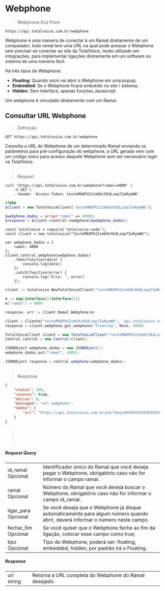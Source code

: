 # Webphone

> Webphone End Point

```text
https://api.totalvoice.com.br/webphone
```

Webphone é uma maneira de conectar à um Ramal diretamente de um computador, todo ramal tem uma URL na qual
pode acessar o Webphone sem precisar se conectar ao site da TotalVoice, muito utilizado em integrações,
para implementar ligações diretamente em um software ou sistema de uma maneira fácil.

Há três tipos de Webphone:

- **Floating**: Quando você vai abrir o Webphone em uma popup;
- **Embedded**: Se o Webphone ficará embutido no site / sistema;
- **Hidden**: Sem interface, apenas funções Javascript.

Um webphone é vinculado diretamente com um Ramal.

## Consultar URL Webphone

> Definição

```text
GET https://api.totalvoice.com.br/webphone
```

Consulta a URL do Webphone de um determinado Ramal enviando os parâmetros para pré-configuração do webphone, a URL
gerada vem com um código único para acesso daquele Webphone sem ser necessário login na TotalVoice.

> <br/>Request

```shell--curl
curl 'https://api.totalvoice.com.br/webphone?ramal=4000' \
    -X GET \
    --header 'Access-Token: testeM68PU1Izmb9chEdLzep7IwRymWO'
```
```php
<?php
$client = new TotalVoiceClient('testeM68PU1Izmb9chEdLzep7IwRymWO');

$webphone_dados = array("ramal" => 4000);
$response = $client->central->webphone($webphone_dados);
```
```javascript--node
const totalvoice = require('totalvoice-node');
const client = new totalvoice("testeM68PU1Izmb9chEdLzep7IwRymWO");

var webphone_dados = { 
    ramal: 4000
};
client.central.webphone(webphone_dados)
    .then(function(data) {
        console.log(data);
    })
    .catch(function(error) {
        console.log('Erro: ', error)
    });
```
```go
client := totalvoice.NewTotalVoiceClient("testeM68PU1Izmb9chEdLzep7IwRymWO")

m := map[interface{}]interface{}{}
m["ramal"] = 4000

response, err := client.Ramal.Webphone(m)
```
```python
client = Cliente("testeM68PU1Izmb9chEdLzep7IwRymWO", 'api.totalvoice.com.br')
response = client.webphone.get_webphone("floating", None, 4000)
```
```java
TotalVoiceClient client = new TotalVoiceClient("testeM68PU1Izmb9chEdLzep7IwRymWO");
Central central = new Central(client);

JSONObject webphone_dados = new JSONObject();
webphone_dados.put("ramal", 4000);

JSONObject response = central.webphone(webphone_dados);
```

> <br/>Response

```json
{
    "status": 200,
    "sucesso": true,
    "motivo": 0,
    "mensagem": "url webphone",
    "dados": {
        "url": "https://api.totalvoice.com.br/w3/?key=XXXXXXXXXXXXXXXXXXXXXX83b3420&pop=1",
    }
}
```

> <br/><br/><br/>

##### Request Query

<table class="table-parameters">
    <tbody>
        <tr>
            <td>
                id_ramal
                <span class="optional">Opcional</span>
            </td>
            <td>
               Identificador único do Ramal que você deseja pegar o Webphone, obrigatório caso não for informar o campo ramal.
            </td>
        </tr>
        <tr>
            <td>
                ramal
                <span class="optional">Opcional</span>
            </td>
            <td>
               Número do Ramal que você deseja buscar o Webphone, obrigatório caso não for informar o campo id_ramal.
            </td>
        </tr>
        <tr>
            <td>
                ligar_para
                <span class="optional">Opcional</span>
            </td>
            <td>
               Se você deseja que o Webphone já disque automaticamente para algum número quando abrir, deverá informar o número neste campo.
            </td>
        </tr>
        <tr>
            <td>
                fechar_fim
                <span class="optional">Opcional</span>
            </td>
            <td>
                Se você quiser que o Webphone feche ao fim da ligação, colocar esse campo como true;
            </td>
        </tr>
        <tr>
            <td>
                tipo
                <span class="optional">Opcional</span>
            </td>
            <td>
                Tipo do Webphone, poderá ser: floating, embedded, hidden, por padrão irá o Floating.
            </td>
        </tr>
    </tbody>
</table>

##### Response

<table class="table-parameters">
    <tbody>
        <tr>
            <td>
                url
                <span class="attribute">string</span>
            </td>
            <td>
                Retorna a URL completa do Webphone do Ramal desejado. 
             </td>
        </tr>
    </tbody>
</table>